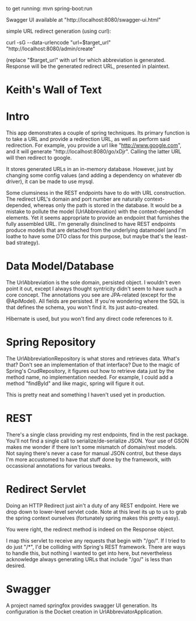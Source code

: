 to get running: mvn spring-boot:run

Swagger UI available at "http://localhost:8080/swagger-ui.html"

simple URL redirect generation (using curl):

curl -sG --data-urlencode "url=$target_url" "http://localhost:8080/admin/create"

(replace "$target_url" with url for which abbreviation is generated.  Response will be the generated
redirect URL, presented in plaintext.


Keith's Wall of Text
=========================

Intro
=============

This app demonstrates a couple of spring techniques.  Its primary function is to take a URL and provide a redirection
URL, as well as perform said redirection.  For example, you provide a url like "http://www.google.com", and it will
generate "http://localhost:8080/go/xDjr".  Calling the latter URL will then redirect to google.

It stores generated URLs in an in-memory database.  However, just by changing some config values (and adding
a dependency on whatever db driver), it can be made to use mysql.

Some clumsiness in the REST endpoints have to do with URL construction.  The redirect URL's domain and port number
are naturally context-depended, whereas only the path is stored in the database.  It would be a mistake to pollute the 
model (UrlAbbreviation) with the context-depended elements.  Yet it seems appropriate to provide an endpoint that furnishes the
fully assembled URL.  I'm generally disinclined to have REST endpoints produce models that are detached from the underlying
datamodel (and I'm loathe to have some DTO class for this purpose, but maybe that's the least-bad strategy).


Data Model/Database
==============

The UrlAbbreviation is the sole domain, persisted object.  I wouldn't even point it out, except I always thought syntricity
didn't seem to have such a core concept.  The annotations you see are JPA-related (except for the @ApiModel).  All fields
 are persisted.  If you're wondering where the SQL is that defines the schema, you won't find it.  Its just auto-created.
 
Hibernate is used, but you won't find any direct code references to it.
 
Spring Repository
=====================

The UrlAbbreviationRepository is what stores and retrieves data.  What's that?  Don't see an implementation of that 
interface?  Due to the magic of Spring's CrudRepository, it figures out how to retrieve data just by the method name,
no implementation needed.  For example, I could add a method "findById" and like magic, spring will figure it out.
 
This is pretty neat and something I haven't used yet in production.  

REST
======================

There's a single class providing my rest endpoints, find in the rest package.  You'll not find a single call to 
serialize/de-serialize JSON.  Your use of GSON makes me wonder if there isn't some mismatch of domain/rest models.  
Not saying there's never a case for manual JSON control, but these days I'm more accustomed to have that stuff done
 by the framework, with occassional annotations for various tweaks.
 
Redirect Servlet
======================

Doing an HTTP Redirect just ain't a duty of any REST endpoint.  Here we drop down to lower-level servlet code.  Note
at this level its up to us to grab the spring context ourselves (fortunately spring makes this pretty easy).  

You were right, the redirect method is indeed on the Response object.

I map this servlet to receive any requests that begin with "/go/".  If I tried to do just "/*", I'd be colliding with
 Spring's REST framework.  There are ways to handle this, but nothing I wanted to get into here, but nevertheless 
 acknowledge always generating URLs that include "/go/" is less than desired.
 
Swagger
======================
A project named springfox provides swagger UI generation.  Its configuration is the Docket creation in UrlAbbreviatorApplication.
 
 
 



